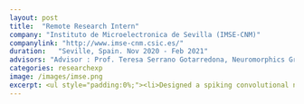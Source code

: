 ```yaml
---
layout: post
title:  "Remote Research Intern"
company: "Instituto de Microelectronica de Sevilla (IMSE-CNM)"
companylink: "http://www.imse-cnm.csic.es/"
duration:   "Seville, Spain. Nov 2020 - Feb 2021"
advisors: "Advisor : Prof. Teresa Serrano Gotarredona, Neuromorphics Group"
categories: researchexp
image: /images/imse.png
excerpt: <ul style="padding:0%;"><li>Designed a spiking convolutional neural network to process responses of a dynamic vision sensor, generated using a retinal model based on foveal-pit inspired difference of Gaussian filters. <li>The use of circular-shifted parasol ganglion cells for filtering led to a 35% improvement in the classification accuracy compared to the alternate approach without any filtering.<li>Presented the paper based on this research work at CISS'21.</li></ul>
---
```

